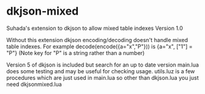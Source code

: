 dkjson-mixed
=========================================================
Suhada's extension to dkjson to allow mixed table indexes
Version 1.0

Without this extension dkjson encoding/decoding doesn't handle mixed table indexes.
For example decode(encode({a="x","P"})) is {a="x", ["1"] = "P"} (Note key for "P" is a string rather than a number)

Version 5 of dkjson is included  but search for an up to date version
main.lua does some testing and may be useful for checking usage.
utils.luz is a few procedures which are just used in main.lua
so other than dkjson.lua you just need dkjsonmixed.lua
